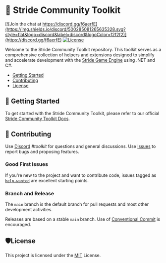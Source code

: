 # 🧰 Stride Community Toolkit

[![Join the chat at https://discord.gg/f6aerfE](https://img.shields.io/discord/500285081265635328.svg?style=flat&logo=discord&label=discord&logoColor=f2f2f2)](https://discord.gg/f6aerfE)
[![License](https://img.shields.io/badge/license-MIT-blue)](https://github.com/stride3d/stride/blob/master/LICENSE.md)

Welcome to the Stride Community Toolkit repository. This toolkit serves as a comprehensive collection of helpers and extensions designed to simplify and accelerate development with the [Stride Game Engine](https://www.stride3d.net/) using .NET and C#.


* [Getting Started](#-getting-started)
* [Contributing](#-contributing)
* [License](#%EF%B8%8Flicense)
<!--* [Roadmap](#%EF%B8%8F-roadmap)-->
<!--* [.NET Foundation](#-net-foundation)-->

## 🚀 Getting Started

To get started with the Stride Community Toolkit, please refer to our official [Stride Community Toolkit Docs](https://stride3d.github.io/stride-community-toolkit/).


## 🤝 Contributing

Use [Discord](https://discord.gg/f6aerfE) *#toolkit* for questions and general discussions. 
Use [Issues](https://github.com/stride3d/stride-community-toolkit/issues) to report bugs and proposing features.

### Good First Issues

If you're new to the project and want to contribute code, issues tagged as [`help-wanted`](https://github.com/stride3d/stride-community-toolkit/labels/help%20wanted) are excellent starting points.

### Branch and Release

The `main` branch is the default branch for pull requests and most other development activities. 

Releases are based on a stable `main` branch. Use of [Conventional Commit](https://www.conventionalcommits.org/en/v1.0.0/) is encouraged.

<!--## 🗺️ Roadmap

Our Wiki [Roadmap](https://github.com/VaclavElias/stride-docs-next/wiki/Roadmap) communicates upcoming changes to the Stride Docs.

## 🌐 .NET Foundation

This project is supported by the [.NET Foundation](http://www.dotnetfoundation.org).

This project has adopted the code of conduct defined by the [Contributor Covenant](http://contributor-covenant.org/) to clarify expected behavior in our community.
For more information see the [.NET Foundation Code of Conduct](http://www.dotnetfoundation.org/code-of-conduct).
-->
## 🛡️License

This project is licensed under the [MIT](https://github.com/stride3d/stride-community-toolkit/blob/main/LICENSE) License.

